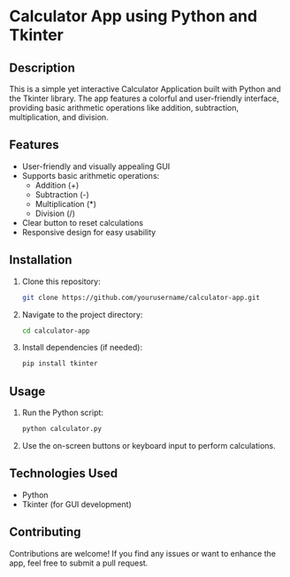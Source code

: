 # Calculator App using Python and Tkinter

## Description
This is a simple yet interactive Calculator Application built with Python and the Tkinter library. The app features a colorful and user-friendly interface, providing basic arithmetic operations like addition, subtraction, multiplication, and division.

## Features
- User-friendly and visually appealing GUI
- Supports basic arithmetic operations:
  - Addition (+)
  - Subtraction (-)
  - Multiplication (*)
  - Division (/)
- Clear button to reset calculations
- Responsive design for easy usability

## Installation
1. Clone this repository:
   ```sh
   git clone https://github.com/yourusername/calculator-app.git
   ```
2. Navigate to the project directory:
   ```sh
   cd calculator-app
   ```
3. Install dependencies (if needed):
   ```sh
   pip install tkinter
   ```

## Usage
1. Run the Python script:
   ```sh
   python calculator.py
   ```
2. Use the on-screen buttons or keyboard input to perform calculations.


## Technologies Used
- Python
- Tkinter (for GUI development)

## Contributing
Contributions are welcome! If you find any issues or want to enhance the app, feel free to submit a pull request.

